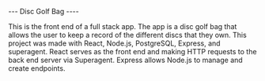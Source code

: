 --- Disc Golf Bag ----

This is the front end of a full stack app. The app is a disc golf bag that allows the user to keep a record of the different discs that they own. 
This project was made with React, Node.js, PostgreSQL, Express, and superagent. 
React serves as the front end and making HTTP requests to the back end server via Superagent. Express allows Node.js to manage and create endpoints.
